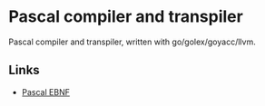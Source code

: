 # Pascal compiler and transpiler

Pascal compiler and transpiler, written with go/golex/goyacc/llvm.

## Links
* [Pascal EBNF](https://www.cs.kent.edu/~durand/CS43101Fall2004/resources/Pascal-EBNF.html)
